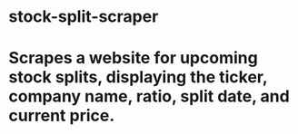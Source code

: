 # stock-split-scraper
# Scrapes a website for upcoming stock splits, displaying the ticker, company name, ratio, split date, and current price.
